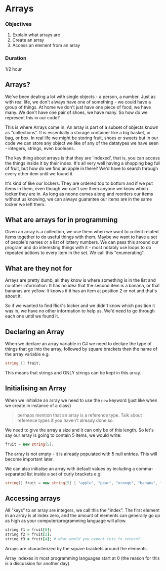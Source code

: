 # Arrays

### Objectives
1. Explain what arrays are
2. Create an array
3. Access an element from an array
 
### Duration
 
1/2 hour

## Arrays?

We've been dealing a lot with single objects - a person, a number. Just as with real life, we don't always have one of something - we could have a group of things. At home we don't just have one piece of food, we have many. We don't have one pair of shoes, we have many. So how do we represent this in our code?

This is where Arrays come in. An array is part of a subset of objects known as "collections". It is essentially a storage container like a big basket, or bag, or box. In real life we might be storing fruit, shoes or sweets but in our code we can store any object we like of any of the datatypes we have seen - integers, strings, even booleans.

The key thing about arrays is that they are 'indexed', that is, you can access the things inside it by their index. It's all very well having a shopping bag full of fruit, but how do we find an apple in there? We'd have to search through every other item until we found it.

It's kind of like our lockers. They are ordered top to bottom and if we put items in them, even though we can't see them anyone we know which locker they are in. As long as noone comes along and reorders our items without us knowing, we can always guarantee our items are in the same locker we left them.


## What are arrays for in programming

Given an array is a collection, we use them when we want to collect related items together to do useful things with them. Maybe we want to have a set of people's names or a list of lottery numbers. We can pass this around our program and do interesting things with it - most notably use loops to do repeated actions to every item in the set. We call this "enumerating".

## What are they not for

Arrays are pretty dumb, all they know is where something is in the list and no other information. It has no idea that the second item is a banana, or that bananas are yellow. It knows if it has an item at position 2 or not and that's about it.

So if we wanted to find Rick's locker and we didn't know which position it was in, we have no other information to help us. We'd need to go through each one until we found it.

## Declaring an Array

When we declare an array variable in C# we need to declare the type of things that go into the array, followed by square brackets then the name of the array variable e.g. 

```csharp
string [] fruit;
```

This means that strings and ONLY strings can be kept in this array.

## Initialising an Array

When we initialize an array we need to use the ```new``` keyword (just like when we create in instance of a class)
> perhaps mention that an array is a reference type. Talk about reference types if you haven't already done so.

We need to give the array a size and it can only be of this length. So let's say our array is going to contain 5 items, we would write:

```csharp
fruit = new string[5];
```

The array is not empty - it is already populated with 5 null entries. This will become important later.

We can also initialise an array with default values by including a comma-separated list inside a set of curly brackets e.g:

```csharp
string[] fruit = new string[5] { "apple", "pear", "orange", "banana", "pineapple"};
```

## Accessing arrays

All "keys" to an array are integers, we call this the "index". The first element in an array is at index zero, and the amount of elements can generally go up as high as your computer/programming language will allow. 

```ruby
string f1 = fruit[0];
string f2 = fruit[2];
string f3 = fruit[4]; # what would you expect this to return?
```

Arrays are characterized by the square brackets around the elements.

Array indexes in most programming languages start at 0 (the reason for this is a discussion for another day).